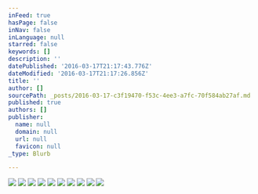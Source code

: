 ```yaml
---
inFeed: true
hasPage: false
inNav: false
inLanguage: null
starred: false
keywords: []
description: ''
datePublished: '2016-03-17T21:17:43.776Z'
dateModified: '2016-03-17T21:17:26.856Z'
title: ''
author: []
sourcePath: _posts/2016-03-17-c3f19470-f53c-4ee3-a7fc-70f584ab27af.md
published: true
authors: []
publisher:
  name: null
  domain: null
  url: null
  favicon: null
_type: Blurb

---
```

![](https://the-grid-user-content.s3-us-west-2.amazonaws.com/a822f8e3-aafb-4610-999a-f3baba93258a.jpg)
![](https://the-grid-user-content.s3-us-west-2.amazonaws.com/fa8f25ca-c8c4-4848-a6a6-cd90f389e091.jpg)
![](https://the-grid-user-content.s3-us-west-2.amazonaws.com/57bf050f-d3c2-4a68-b558-4e3fbe8e66bc.jpg)
![](https://the-grid-user-content.s3-us-west-2.amazonaws.com/ace060ad-ba44-4842-97dd-2a46107b0581.jpg)
![](https://the-grid-user-content.s3-us-west-2.amazonaws.com/e6ade0f1-04f8-424e-b64b-6bf5875746ad.jpg)
![](https://the-grid-user-content.s3-us-west-2.amazonaws.com/69cc172f-c53a-4752-91f5-597a756b612a.jpg)
![](https://the-grid-user-content.s3-us-west-2.amazonaws.com/ba1f3155-3cc3-4d7c-bdaf-aecc5126c2ac.jpg)
![](https://the-grid-user-content.s3-us-west-2.amazonaws.com/20150607-c0c2-4108-9fb9-79cb823aaaf1.jpg)
![](https://the-grid-user-content.s3-us-west-2.amazonaws.com/370692bc-908b-4098-a00b-6ca4796d0bc1.jpg)
![](https://the-grid-user-content.s3-us-west-2.amazonaws.com/9591c648-4dd1-466d-8185-7f062bfe649e.jpg)